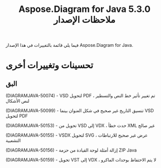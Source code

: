 ﻿---
title: Aspose.Diagram for Java 5.3.0 ملاحظات الإصدار
type: docs
weight: 70
url: /ar/java/aspose-diagram-for-java-5-3-0-release-notes/
---
فيما يلي قائمة بالتغييرات في هذا الإصدار Aspose.Diagram for Java.
# **تحسينات وتغييرات أخرى**
## **البق**
(DIAGRAMJAVA-50074) - VSD لتحويل PDF ، تم تغيير تأثير خط النص والتسطير لنص الأشكال

(DIAGRAMJAVA-50099) - تنسيق التاريخ غير صحيح في شكل العنوان بينما VSD لتحويل PDF

(DIAGRAMJAVA-50153) - تحويل من VSD إلى VDX ، حدث خطأ XML غير صالح

(DIAGRAMJAVA-50155) - VSDX لتحويل SVG ، عرض غير صحيح للارتباطات التشعبية

(DIAGRAMJAVA-50156) - إزالة أمثلة لوحة القيادة من حزمة ZIP Java

(DIAGRAMJAVA-50159) - تحويل VST إلى VDX ، لا يتم الاحتفاظ بوحدات الماكرو
